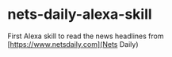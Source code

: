 # nets-daily-alexa-skill
First Alexa skill to read the news headlines from [https://www.netsdaily.com](Nets Daily)
